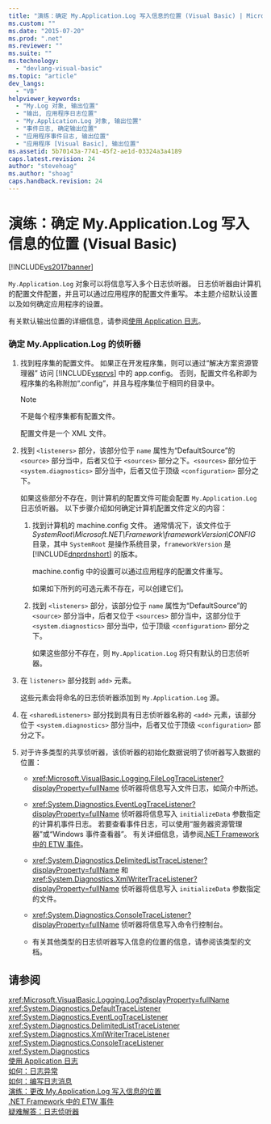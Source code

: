 ```yaml
---
title: "演练：确定 My.Application.Log 写入信息的位置 (Visual Basic) | Microsoft Docs"
ms.custom: ""
ms.date: "2015-07-20"
ms.prod: ".net"
ms.reviewer: ""
ms.suite: ""
ms.technology: 
  - "devlang-visual-basic"
ms.topic: "article"
dev_langs: 
  - "VB"
helpviewer_keywords: 
  - "My.Log 对象, 输出位置"
  - "输出, 应用程序日志位置"
  - "My.Application.Log 对象, 输出位置"
  - "事件日志, 确定输出位置"
  - "应用程序事件日志, 输出位置"
  - "应用程序 [Visual Basic], 输出位置"
ms.assetid: 5b70143a-7741-45f2-ae1d-03324a3a4189
caps.latest.revision: 24
author: "stevehoag"
ms.author: "shoag"
caps.handback.revision: 24
---
```

# 演练：确定 My.Application.Log 写入信息的位置 (Visual Basic)
[!INCLUDE[vs2017banner](../../../../visual-basic/includes/vs2017banner.md)]

`My.Application.Log` 对象可以将信息写入多个日志侦听器。 日志侦听器由计算机的配置文件配置，并且可以通过应用程序的配置文件重写。 本主题介绍默认设置以及如何确定应用程序的设置。  
  
 有关默认输出位置的详细信息，请参阅[使用 Application 日志](../../../../visual-basic/developing-apps/programming/log-info/working-with-application-logs.md)。  
  
### 确定 My.Application.Log 的侦听器  
  
1.  找到程序集的配置文件。 如果正在开发程序集，则可以通过“解决方案资源管理器” 访问 [!INCLUDE[vsprvs](../../../../csharp/includes/vsprvs-md.md)] 中的 app.config。 否则，配置文件名称即为程序集的名称附加“.config”，并且与程序集位于相同的目录中。  
  
    > [!NOTE]
    >  不是每个程序集都有配置文件。  
  
     配置文件是一个 XML 文件。  
  
2.  找到 `<listeners>` 部分，该部分位于 `name` 属性为“DefaultSource”的 `<source>` 部分当中，后者又位于 `<sources>` 部分之下。`<sources>` 部分位于 `<system.diagnostics>` 部分当中，后者又位于顶级 `<configuration>` 部分之下。  
  
     如果这些部分不存在，则计算机的配置文件可能会配置 `My.Application.Log` 日志侦听器。 以下步骤介绍如何确定计算机配置文件定义的内容：  
  
    1.  找到计算机的 machine.config 文件。 通常情况下，该文件位于 *SystemRoot\\Microsoft.NET\\Framework\\frameworkVersion\\CONFIG* 目录，其中 `SystemRoot` 是操作系统目录，`frameworkVersion` 是 [!INCLUDE[dnprdnshort](../../../../csharp/getting-started/includes/dnprdnshort-md.md)] 的版本。  
  
         machine.config 中的设置可以通过应用程序的配置文件重写。  
  
         如果如下所列的可选元素不存在，可以创建它们。  
  
    2.  找到 `<listeners>` 部分，该部分位于 `name` 属性为“DefaultSource”的 `<source>` 部分当中，后者又位于 `<sources>` 部分当中，这部分位于 `<system.diagnostics>` 部分当中，位于顶级 `<configuration>` 部分之下。  
  
         如果这些部分不存在，则 `My.Application.Log` 将只有默认的日志侦听器。  
  
3.  在 `listeners>` 部分找到 `add>` 元素。  
  
     这些元素会将命名的日志侦听器添加到 `My.Application.Log` 源。  
  
4.  在 `<sharedListeners>` 部分找到具有日志侦听器名称的 `<add>` 元素，该部分位于 `<system.diagnostics>` 部分当中，后者又位于顶级 `<configuration>` 部分之下。  
  
5.  对于许多类型的共享侦听器，该侦听器的初始化数据说明了侦听器写入数据的位置：  
  
    -   <xref:Microsoft.VisualBasic.Logging.FileLogTraceListener?displayProperty=fullName> 侦听器将信息写入文件日志，如简介中所述。  
  
    -   <xref:System.Diagnostics.EventLogTraceListener?displayProperty=fullName> 侦听器将信息写入 `initializeData` 参数指定的计算机事件日志。 若要查看事件日志，可以使用“服务器资源管理器”或“Windows 事件查看器”。 有关详细信息，请参阅[.NET Framework 中的 ETW 事件](../Topic/ETW%20Events%20in%20the%20.NET%20Framework.md)。  
  
    -   <xref:System.Diagnostics.DelimitedListTraceListener?displayProperty=fullName> 和 <xref:System.Diagnostics.XmlWriterTraceListener?displayProperty=fullName> 侦听器将信息写入 `initializeData` 参数指定的文件。  
  
    -   <xref:System.Diagnostics.ConsoleTraceListener?displayProperty=fullName> 侦听器将信息写入命令行控制台。  
  
    -   有关其他类型的日志侦听器写入信息的位置的信息，请参阅该类型的文档。  
  
## 请参阅  
 <xref:Microsoft.VisualBasic.Logging.Log?displayProperty=fullName>   
 <xref:System.Diagnostics.DefaultTraceListener>   
 <xref:System.Diagnostics.EventLogTraceListener>   
 <xref:System.Diagnostics.DelimitedListTraceListener>   
 <xref:System.Diagnostics.XmlWriterTraceListener>   
 <xref:System.Diagnostics.ConsoleTraceListener>   
 <xref:System.Diagnostics>   
 [使用 Application 日志](../../../../visual-basic/developing-apps/programming/log-info/working-with-application-logs.md)   
 [如何：日志异常](../../../../visual-basic/developing-apps/programming/log-info/how-to-log-exceptions.md)   
 [如何：编写日志消息](../../../../visual-basic/developing-apps/programming/log-info/how-to-write-log-messages.md)   
 [演练：更改 My.Application.Log 写入信息的位置](../../../../visual-basic/developing-apps/programming/log-info/walkthrough-changing-where-my-application-log-writes-information.md)   
 [.NET Framework 中的 ETW 事件](../Topic/ETW%20Events%20in%20the%20.NET%20Framework.md)   
 [疑难解答：日志侦听器](../../../../visual-basic/developing-apps/programming/log-info/troubleshooting-log-listeners.md)